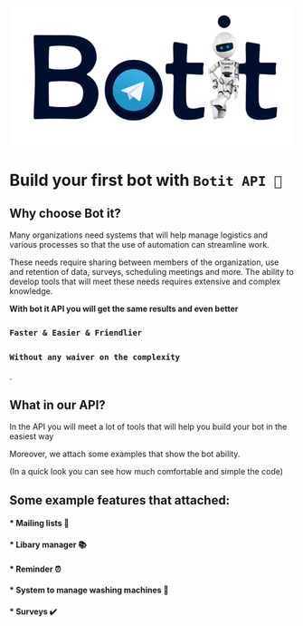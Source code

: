 <p align="center"><img src="./other/logo.png"></p>

# Build your first bot with `Botit API 🤖`

## Why choose Bot it?

Many organizations need systems that will help manage logistics and various processes so that the use of automation can streamline work.

These needs require sharing between members of the organization, use and retention of data, surveys, scheduling meetings and more. The ability to develop tools that will meet these needs requires extensive and complex knowledge.

**With bot it API you will get the same results and even better**

### `Faster & Easier & Friendlier`

### `Without any waiver on the complexity `


.
## What in our API?

In the API you will meet a lot of tools that will help you build your bot in the easiest way

Moreover, we attach some examples that show the bot ability.

(In a quick look you can see how much comfortable and simple the code)

## Some example features that attached:

#### * Mailing lists 📧
#### * Libary manager 📚
#### * Reminder ⏰
#### * System to manage washing machines 🧺
#### * Surveys ✔️

